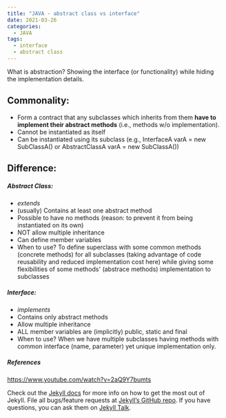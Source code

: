 ```yaml
---
title: "JAVA - abstract class vs interface"
date: 2021-03-26
categories:
  - JAVA
tags:
  - interface
  - abstract class
---
```


What is abstraction? Showing the interface (or functionality) while hiding the implementation details. 

## Commonality:
- Form a contract that any subclasses which inherits from them **have to implement their abstract methods** (i.e., methods w/o implementation). 
- Cannot be instantiated as itself
- Can be instantiated using its subclass (e.g., InterfaceA varA = new SubClassA() or AbstractClassA varA = new SubClassA())

## Difference:
##### Abstract Class: 
- *extends*
- (usually) Contains at least one abstract method
- Possible to have no methods (reason: to prevent it from being instantiated on its own)
- NOT allow multiple inheritance
- Can define member variables
- When to use? To define superclass with some common methods (concrete methods) for all subclasses
(taking advantage of code reusability and reduced implementation cost here) 
while giving some flexibilities of some methods' (abstrace methods) implementation to subclasses  

##### Interface: 
- *implements*
- Contains only abstract methods
- Allow multiple inheritance
- ALL member variables are (implicitly) public, static and final
- When to use? When we have multiple subclasses having methods with common interface (name, parameter) yet unique implementation only.

##### References
https://www.youtube.com/watch?v=2aQ9Y7bumts

Check out the [Jekyll docs][jekyll-docs] for more info on how to get the most out of Jekyll. File all bugs/feature requests at [Jekyll’s GitHub repo][jekyll-gh]. If you have questions, you can ask them on [Jekyll Talk][jekyll-talk].

[jekyll-docs]: https://jekyllrb.com/docs/home
[jekyll-gh]:   https://github.com/jekyll/jekyll
[jekyll-talk]: https://talk.jekyllrb.com/
